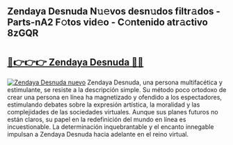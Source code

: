 ## Zendaya Desnuda N𝚞𝚎vos desn𝚞dos filtr𝚊dos - Parts-nA2 F𝚘tos vid𝚎o - C𝚘ntenido atr𝚊ctivo 8zGQR

# <h2><a href="http://mb6emg.tromn.icu/?c=Zendaya+Desnuda">🔗👉👉👉 Zendaya Desnuda 🔗🔗</a></h2>

[![Zendaya Desnuda nuevo](https://i.imgur.com/pEAQMta.gif)](http://mb6emg.tromn.icu/?c=Zendaya+Desnuda)
Zendaya Desnuda, una persona multifacética y estimulante, se resiste a la descripción simple. Su método poco ortodoxo de crear una persona en línea ha magnetizado y ofendido a los espectadores, estimulando debates sobre la expresión artística, la moralidad y las complejidades de las sociedades virtuales. Aunque sus planes futuros no están claros, su papel en la redefinición del mundo en línea es incuestionable. La determinación inquebrantable y el encanto innegable impulsan a Zendaya Desnuda hacia adelante en el reino virtual.
